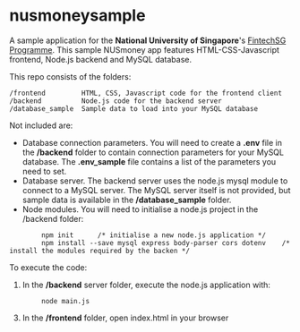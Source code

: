 # nusmoneysample

A sample application for the **National University of Singapore**'s [FintechSG Programme](https://fintechlab.nus.edu.sg/nus-fintechsg-programme/).
This sample NUSmoney app features HTML-CSS-Javascript frontend, Node.js backend and MySQL database.

This repo consists of the folders:
```
/frontend         HTML, CSS, Javascript code for the frontend client
/backend          Node.js code for the backend server
/database_sample  Sample data to load into your MySQL database
```

Not included are:
- Database connection parameters. You will need to create a **.env** file in the **/backend** folder to contain connection parameters for your MySQL database. The **.env_sample** file contains a list of the parameters you need to set.
- Database server. The backend server uses the node.js mysql module to connect to a MySQL server. The MySQL server itself is not provided, but sample data is available in the **/database_sample** folder.
- Node modules. You will need to initialise a node.js project in the /backend folder:
```
        npm init      /* initialise a new node.js application */
        npm install --save mysql express body-parser cors dotenv    /* install the modules required by the backen */
````     
To execute the code:
1. In the **/backend** server folder, execute the node.js application with:
```
        node main.js
```
3. In the **/frontend** folder, open index.html in your browser
